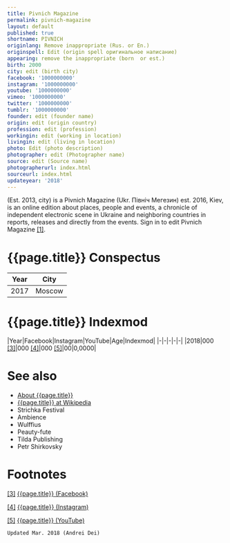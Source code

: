 ```yaml
---
title: Pivnich Magazine
permalink: pivnich-magazine
layout: default
published: true
shortname: PIVNICH
originlang: Remove inappropriate (Rus. or En.)
originspell: Edit (origin spell оригинальное написание)
appearing: remove the inappropriate (born  or est.)
birth: 2000
city: edit (birth city)
facebook: '1000000000'
instagram: '1000000000'
youtube: '1000000000'
vimeo: '1000000000'
twitter: '1000000000'
tumblr: '1000000000'
founder: edit (founder name)
origin: edit (origin country)
profession: edit (profession)
workingin: edit (working in location)
livingin: edit (living in location)
photo: Edit (photo description)
photographer: edit (Photographer name)
source: edit (Source name)
photographerurl: index.html
sourceurl: index.html
updateyear: '2018'
---
```

(Est. 2013, city) is a Pivnich Magazine (Ukr. Північ Mегезин) est. 2016, Kiev, is an online edition about places, people and events, a chronicle of independent electronic scene in Ukraine and neighboring countries in reports, releases and directly from the events. Sign in to edit Pivnich Magazine <span id="a1">[\[1\]](#f1)</span>.

# {{page.title}} Conspectus

|Year|City|
|-|-|
|2017|Moscow|

# {{page.title}} Indexmod

|Year|Facebook|Instagram|YouTube|Age|Indexmod|
|-|-|-|-|-|
|2018|000 <span id="a3">[\[3\]](#f3)</span>|000 <span id="a4">[\[4\]](#f4)</span>|000 <span id="a5">[\[5\]](#f5)</span>|00|0,0000|


# See also

+ [About {{page.title}}](index)
+ [{{page.title}} at Wikipedia](index)
+ Strichka Festival
+ Ambience
+ Wulffius
+ Peauty-fute
+ Tilda Publishing
+ Petr Shirkovsky

# Footnotes

[[3]](#a3) <span id="f3"></span> [{{page.title}} (Facebook)](index)

[[4]](#a4) <span id="f4"></span> [{{page.title}} (Instagram)](index)

[[5]](#a5) <span id="f5"></span> [{{page.title}} (YouTube)](index)

`Updated Mar. 2018 (Andrei Dei)`
